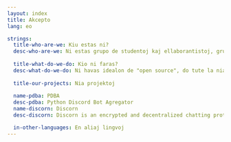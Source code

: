 ```yaml
---
layout: index
title: Akcepto
lang: eo

strings:
  title-who-are-we: Kiu estas ni?
  desc-who-are-we: Ni estas grupo de studentoj kaj ellaborantistoj, grupataj por krei ilojn utilajn por la komunumo. Nia celo estas helpi unu la alian, disvolviĝi projektojn komunajn kaj la devizo estas la amikeco!
  
  title-what-do-we-do: Kio ni faras?
  desc-what-do-we-do: Ni havas idealon de "open source", do tute la nia projektoj estas malfermontoj. Iam, eble, nia projektoj fariĝos sufiĉe da gravataj aferoj por ke ĝi iĝos nian laboron, sed atendanta, ni amas tute de vin!!
  
  title-our-projects: Nia projektoj
  
  name-pdba: PDBA
  desc-pdba: Python Discord Bot Agregator
  name-discorn: Discorn
  desc-discorn: Discorn is an encrypted and decentralized chatting protocol based on cryptocurrencies.

  in-other-languages: En aliaj lingvoj
---
```

